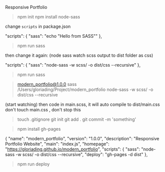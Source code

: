 
Responsive Portfolio

> npm init
> npm install node-sass

change `scripts` in package.json

  "scripts": {
    "sass": "echo \"Hello from SASS\""
  },

> npm run sass

then change it again:
(node sass watch scss output to dist folder as css)

"scripts": {
  "sass": "node-sass -w scss/ -o dist/css --recursive"
},

> npm run sass

> modern_portfolio@1.0.0 sass /Users/gloriading/Project/modern_portfolio
> node-sass -w scss/ -o dist/css --recursive

(start watching)
then code in main.scss, it will auto compile to dist/main.css
don't touch main.css , don't stop this


> touch .gitignore
> git init
> git add .
> git commit -m 'something'


> npm install gh-pages

{
  "name": "modern_portfolio",
  "version": "1.0.0",
  "description": "Responsive Portfolio Website",
  "main": "index.js",
  "homepage": "https://gloriading.github.io/modern_portfolio",
  "scripts": {
    "sass": "node-sass -w scss/ -o dist/css --recursive",
    "deploy": "gh-pages -d dist"
  },

> npm run deploy









<!--  -->

